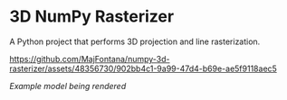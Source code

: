 # 3D NumPy Rasterizer

A Python project that performs 3D projection and line rasterization.

https://github.com/MajFontana/numpy-3d-rasterizer/assets/48356730/902bb4c1-9a99-47d4-b69e-ae5f9118aec5

*Example model being rendered*
